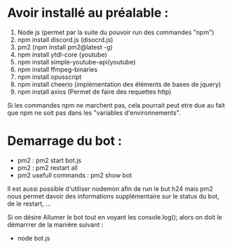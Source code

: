 Avoir installé au préalable : 
=============================

1. Node js (permet par la suite du pouvoir run des commandes "npm")
2. npm install discord.js (disocrd.js)
3. pm2 (npm install pm2@latest -g)
4. npm install ytdl-core (youtube)
5. npm install simple-youtube-api(youtube)
6. npm install ffmpeg-binaries
7. npm install opusscript
8. npm install cheerio (implémentation des éléments de bases de jquery)
9. npm install axios (Permet de faire des requettes http)

Si les commandes npm ne marchent pas, cela pourrait peut etre due au fait que npm ne soit pas dans les "variables d'environnements".

Demarrage du bot :
==================

- pm2 : pm2 start bot.js
- pm2 : pm2 restart all
- pm2 usefull commands : pm2 show bot

Il est aussi possible d'utiliser nodemon afin de run le but h24 mais pm2 nous permet davoir des informations supplémentaire sur le status du bot, de le restart, ...

Si on désire Allumer le bot tout en voyant les console.log(); alors on doit le démarrrer de la manière suivant : 

- node bot.js
